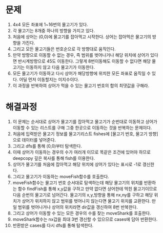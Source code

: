 # 문제
1. 4x4 모든 좌표에 1~16번의 물고기가 있다.
2. 각 물고기는 8개중 하나의 방향을 가지고 있다.
3. 처음에 상어는 (0,0)에 물고기를 잡아먹고 시작한다. 상어는 잡아먹은 물고기의 방향을 가진다.
4. 그리고 모든 물고기들은 번호순으로 각 방향대로 움직인다.
5. 만약 방향으로 이동할 수 없는 경우, 즉 범위를 벗어나거나 해당 위치에 상어가 있다면 반시계방향으로 45도 이동한다.
   그렇게 8번이동해도 이동할 수 없다면 해당 물고기는 이동하지 않고 다음 물고기가 이동한다.
6. 모든 물고기가 이동하고 다시 상어가 해당방향에 위치한 모든 좌표로 움직일 수 있다. 어딜 먼저 이동할지는 미지수이다.
7. 이 과정을 반복하여 상어가 먹을 수 있는 물고기 번호의 합의 최댓값을 구해라.



# 해결과정
1. 이 문제는 순서대로 상어가 물고기를 잡아먹고 물고기가 순번대로 이동하고 상어가 이동할 수 있는 리스트를 구해 그중 한곳으로 이동하는 것을
   반복하는 문제이다.
2. 처음에 입력받은 물고기 정보를 물고기리스트 fishes에 [물고기 번호, 물고기 방향]으로 데이터를 넣어준다.
3. 그리고 dfs를 통해 (0,0)부터 탐색한다.
4. 이때 상어가 이동하는 경우의 수가 여러개 이므로 똑같은 조건에 있어야 하므로 deepcopy 깊은 복사를 통해 fish를 이용한다.
5. 상어가 물고기를 처음에 잡아먹고 해당 위치에 상어가 있다는 표시로 -1로 갱신한다.
6. 그리고 물고기가 이동하는 moveFish함수를 호출한다.
7. moveFish함수는 물고기 번호 순서대로 탐색하는데 해당 물고기의 위치를 반환하는 함수 findFish를 통해 x,y값을 구하고 만약 없다면 
  상어한테 먹힌 물고기이므로 다음 순번의 물고기로 넘어간다. 물고기의 x,y,방향을 통해 nx,ny를 구하고 해당 위치가 상어가 위치하지 않고
  범위를 벗어나지 않는다면 물고기 위치를 교환한다. 만일 범위를 벗어나거나 상어의 위치라면 dir값을 갱신하여 8번 반복한다.
8. 그리고 상어가 이동할 수 있는 모든 경우의 수를 찾는 moveShark를 호출한다.
9. moveShark함수는 nx갑을 최대 3번 갱신할 수 있으므로 cases에 담아 반환한다. 
10. 반환받은 cases를 다시 dfs를 통해 탐색한다.